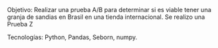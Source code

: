 Objetivo: Realizar una prueba A/B para determinar si es viable tener una granja de sandias en Brasil en una tienda internacional. Se realizo una Prueba Z

Tecnologías: Python, Pandas, Seborn, numpy. 
